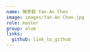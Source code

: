 ```yaml
---
name: 陳彥銨 Yan-An Chen 
image: images/Yan-An Chen.jpg 
role: master
group: alum
links:
  github: link_to_github 
---
```

